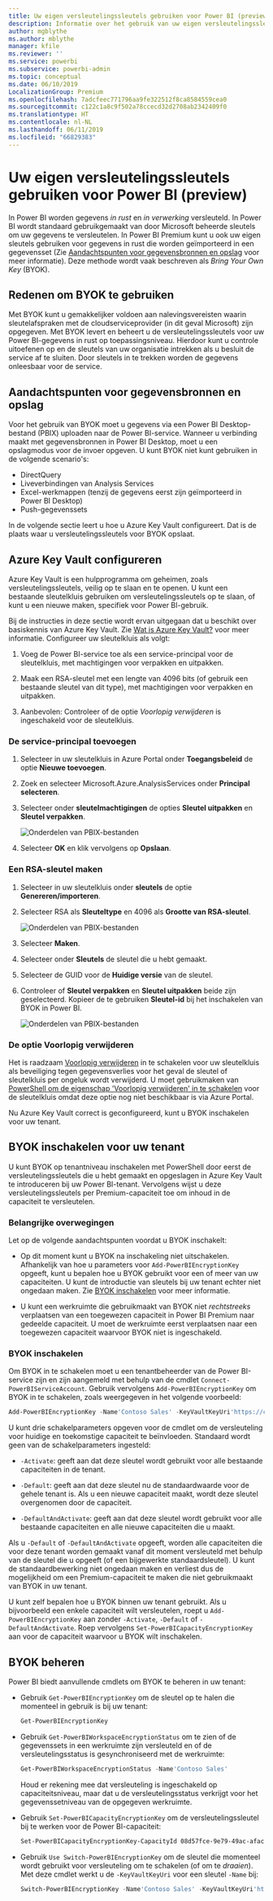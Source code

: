 ```yaml
---
title: Uw eigen versleutelingssleutels gebruiken voor Power BI (preview)
description: Informatie over het gebruik van uw eigen versleutelingssleutels in Power BI Premium.
author: mgblythe
ms.author: mblythe
manager: kfile
ms.reviewer: ''
ms.service: powerbi
ms.subservice: powerbi-admin
ms.topic: conceptual
ms.date: 06/10/2019
LocalizationGroup: Premium
ms.openlocfilehash: 7adcfeec771796aa9fe322512f8ca8584559cea0
ms.sourcegitcommit: c122c1a8c9f502a78ccecd32d2708ab2342409f0
ms.translationtype: HT
ms.contentlocale: nl-NL
ms.lasthandoff: 06/11/2019
ms.locfileid: "66829383"
---
```

# <a name="bring-your-own-encryption-keys-for-power-bi-preview"></a>Uw eigen versleutelingssleutels gebruiken voor Power BI (preview)

In Power BI worden gegevens _in rust_ en _in verwerking_ versleuteld. In Power BI wordt standaard gebruikgemaakt van door Microsoft beheerde sleutels om uw gegevens te versleutelen. In Power BI Premium kunt u ook uw eigen sleutels gebruiken voor gegevens in rust die worden geïmporteerd in een gegevensset (Zie [Aandachtspunten voor gegevensbronnen en opslag](#data-source-and-storage-considerations) voor meer informatie). Deze methode wordt vaak beschreven als _Bring Your Own Key_ (BYOK).

## <a name="why-use-byok"></a>Redenen om BYOK te gebruiken

Met BYOK kunt u gemakkelijker voldoen aan nalevingsvereisten waarin sleutelafspraken met de cloudserviceprovider (in dit geval Microsoft) zijn opgegeven. Met BYOK levert en beheert u de versleutelingssleutels voor uw Power BI-gegevens in rust op toepassingsniveau. Hierdoor kunt u controle uitoefenen op en de sleutels van uw organisatie intrekken als u besluit de service af te sluiten. Door sleutels in te trekken worden de gegevens onleesbaar voor de service.

## <a name="data-source-and-storage-considerations"></a>Aandachtspunten voor gegevensbronnen en opslag

Voor het gebruik van BYOK moet u gegevens via een Power BI Desktop-bestand (PBIX) uploaden naar de Power BI-service. Wanneer u verbinding maakt met gegevensbronnen in Power BI Desktop, moet u een opslagmodus voor de invoer opgeven. U kunt BYOK niet kunt gebruiken in de volgende scenario's:

- DirectQuery
- Liveverbindingen van Analysis Services
- Excel-werkmappen (tenzij de gegevens eerst zijn geïmporteerd in Power BI Desktop)
- Push-gegevenssets

In de volgende sectie leert u hoe u Azure Key Vault configureert. Dat is de plaats waar u versleutelingssleutels voor BYOK opslaat.

## <a name="configure-azure-key-vault"></a>Azure Key Vault configureren

Azure Key Vault is een hulpprogramma om geheimen, zoals versleutelingssleutels, veilig op te slaan en te openen. U kunt een bestaande sleutelkluis gebruiken om versleutelingssleutels op te slaan, of kunt u een nieuwe maken, specifiek voor Power BI-gebruik.

Bij de instructies in deze sectie wordt ervan uitgegaan dat u beschikt over basiskennis van Azure Key Vault. Zie [Wat is Azure Key Vault?](/azure/key-vault/key-vault-whatis) voor meer informatie. Configureer uw sleutelkluis als volgt:

1. Voeg de Power BI-service toe als een service-principal voor de sleutelkluis, met machtigingen voor verpakken en uitpakken.

1. Maak een RSA-sleutel met een lengte van 4096 bits (of gebruik een bestaande sleutel van dit type), met machtigingen voor verpakken en uitpakken.

1. Aanbevolen: Controleer of de optie _Voorlopig verwijderen_ is ingeschakeld voor de sleutelkluis.

### <a name="add-the-service-principal"></a>De service-principal toevoegen

1. Selecteer in uw sleutelkluis in Azure Portal onder **Toegangsbeleid** de optie **Nieuwe toevoegen**.

1. Zoek en selecteer Microsoft.Azure.AnalysisServices onder **Principal selecteren**.

1. Selecteer onder **sleutelmachtigingen** de opties **Sleutel uitpakken** en **Sleutel verpakken**.

    ![Onderdelen van PBIX-bestanden](media/service-encryption-byok/service-principal.png)

1. Selecteer **OK** en klik vervolgens op **Opslaan**.

### <a name="create-an-rsa-key"></a>Een RSA-sleutel maken

1. Selecteer in uw sleutelkluis onder **sleutels** de optie **Genereren/importeren**.

1. Selecteer RSA als **Sleuteltype** en 4096 als **Grootte van RSA-sleutel**.

    ![Onderdelen van PBIX-bestanden](media/service-encryption-byok/create-rsa-key.png)

1. Selecteer **Maken**.

1. Selecteer onder **Sleutels** de sleutel die u hebt gemaakt.

1. Selecteer de GUID voor de **Huidige versie** van de sleutel.

1. Controleer of **Sleutel verpakken** en **Sleutel uitpakken** beide zijn geselecteerd. Kopieer de te gebruiken **Sleutel-id** bij het inschakelen van BYOK in Power BI.

    ![Onderdelen van PBIX-bestanden](media/service-encryption-byok/key-properties.png)

### <a name="soft-delete-option"></a>De optie Voorlopig verwijderen

Het is raadzaam [Voorlopig verwijderen](/azure/key-vault/key-vault-ovw-soft-delete) in te schakelen voor uw sleutelkluis als beveiliging tegen gegevensverlies voor het geval de sleutel of sleutelkluis per ongeluk wordt verwijderd. U moet gebruikmaken van [PowerShell om de eigenschap 'Voorlopig verwijderen' in te schakelen](/azure/key-vault/key-vault-soft-delete-powershell) voor de sleutelkluis omdat deze optie nog niet beschikbaar is via Azure Portal.

Nu Azure Key Vault correct is geconfigureerd, kunt u BYOK inschakelen voor uw tenant.

## <a name="enable-byok-on-your-tenant"></a>BYOK inschakelen voor uw tenant

U kunt BYOK op tenantniveau inschakelen met PowerShell door eerst de versleutelingssleutels die u hebt gemaakt en opgeslagen in Azure Key Vault te introduceren bij uw Power BI-tenant. Vervolgens wijst u deze versleutelingssleutels per Premium-capaciteit toe om inhoud in de capaciteit te versleutelen.

### <a name="important-considerations"></a>Belangrijke overwegingen

Let op de volgende aandachtspunten voordat u BYOK inschakelt:

- Op dit moment kunt u BYOK na inschakeling niet uitschakelen. Afhankelijk van hoe u parameters voor `Add-PowerBIEncryptionKey` opgeeft, kunt u bepalen hoe u BYOK gebruikt voor een of meer van uw capaciteiten. U kunt de introductie van sleutels bij uw tenant echter niet ongedaan maken. Zie [BYOK inschakelen](#enable-byok) voor meer informatie.

- U kunt een werkruimte die gebruikmaakt van BYOK niet _rechtstreeks_ verplaatsen van een toegewezen capaciteit in Power BI Premium naar gedeelde capaciteit. U moet de werkruimte eerst verplaatsen naar een toegewezen capaciteit waarvoor BYOK niet is ingeschakeld.

### <a name="enable-byok"></a>BYOK inschakelen

Om BYOK in te schakelen moet u een tenantbeheerder van de Power BI-service zijn en zijn aangemeld met behulp van de cmdlet `Connect-PowerBIServiceAccount`. Gebruik vervolgens `Add-PowerBIEncryptionKey` om BYOK in te schakelen, zoals weergegeven in het volgende voorbeeld:

```powershell
Add-PowerBIEncryptionKey -Name'Contoso Sales' -KeyVaultKeyUri'https://contoso-vault2.vault.azure.net/keys/ContosoKeyVault/b2ab4ba1c7b341eea5ecaaa2wb54c4d2'
```

U kunt drie schakelparameters opgeven voor de cmdlet om de versleuteling voor huidige en toekomstige capaciteit te beïnvloeden. Standaard wordt geen van de schakelparameters ingesteld:

- `-Activate`: geeft aan dat deze sleutel wordt gebruikt voor alle bestaande capaciteiten in de tenant.

- `-Default`: geeft aan dat deze sleutel nu de standaardwaarde voor de gehele tenant is. Als u een nieuwe capaciteit maakt, wordt deze sleutel overgenomen door de capaciteit.

- `-DefaultAndActivate`: geeft aan dat deze sleutel wordt gebruikt voor alle bestaande capaciteiten en alle nieuwe capaciteiten die u maakt.

Als u `-Default` of `-DefaultAndActivate` opgeeft, worden alle capaciteiten die voor deze tenant worden gemaakt vanaf dit moment versleuteld met behulp van de sleutel die u opgeeft (of een bijgewerkte standaardsleutel). U kunt de standaardbewerking niet ongedaan maken en verliest dus de mogelijkheid om een Premium-capaciteit te maken die niet gebruikmaakt van BYOK in uw tenant.

U kunt zelf bepalen hoe u BYOK binnen uw tenant gebruikt. Als u bijvoorbeeld een enkele capaciteit wilt versleutelen, roept u `Add-PowerBIEncryptionKey` aan zonder `-Activate`, `-Default` of `-DefaultAndActivate`. Roep vervolgens `Set-PowerBICapacityEncryptionKey` aan voor de capaciteit waarvoor u BYOK wilt inschakelen.

## <a name="manage-byok"></a>BYOK beheren

Power BI biedt aanvullende cmdlets om BYOK te beheren in uw tenant:

- Gebruik `Get-PowerBIEncryptionKey` om de sleutel op te halen die momenteel in gebruik is bij uw tenant:

    ```powershell
    Get-PowerBIEncryptionKey
    ```

- Gebruik `Get-PowerBIWorkspaceEncryptionStatus` om te zien of de gegevenssets in een werkruimte zijn versleuteld en of de versleutelingsstatus is gesynchroniseerd met de werkruimte:

    ```powershell
    Get-PowerBIWorkspaceEncryptionStatus -Name'Contoso Sales'
    ```

    Houd er rekening mee dat versleuteling is ingeschakeld op capaciteitsniveau, maar dat u de versleutelingsstatus verkrijgt voor het gegevenssetniveau van de opgegeven werkruimte.

- Gebruik `Set-PowerBICapacityEncryptionKey` om de versleutelingssleutel bij te werken voor de Power BI-capaciteit:

    ```powershell
    Set-PowerBICapacityEncryptionKey-CapacityId 08d57fce-9e79-49ac-afac-d61765f97f6f -KeyName 'Contoso Sales'
    ```

- Gebruik `Use Switch-PowerBIEncryptionKey` om de sleutel die momenteel wordt gebruikt voor versleuteling om te schakelen (of om te _draaien_). Met deze cmdlet werkt u de `-KeyVaultKeyUri` voor een sleutel `-Name` bij:

    ```powershell
    Switch-PowerBIEncryptionKey -Name'Contoso Sales' -KeyVaultKeyUri'https://contoso-vault2.vault.azure.net/keys/ContosoKeyVault/b2ab4ba1c7b341eea5ecaaa2wb54c4d2'
    ```